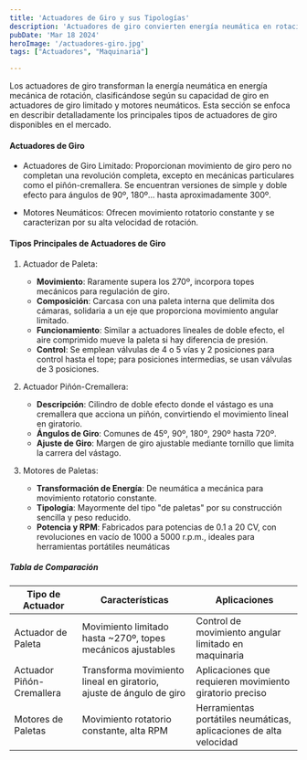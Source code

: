 ```yaml
---
title: 'Actuadores de Giro y sus Tipologías'
description: 'Actuadores de giro convierten energía neumática en rotación. Hay de giro limitado para ángulos específicos y motores neumáticos para rotación continua'
pubDate: 'Mar 18 2024'
heroImage: '/actuadores-giro.jpg'
tags: ["Actuadores", "Maquinaria"]

---
```

Los actuadores de giro transforman la energía neumática en energía mecánica de rotación, clasificándose según su capacidad de giro en actuadores de giro limitado y motores neumáticos. Esta sección se enfoca en describir detalladamente los principales tipos de actuadores de giro disponibles en el mercado.

#### Actuadores de Giro

- Actuadores de Giro Limitado: Proporcionan movimiento de giro pero no completan una revolución completa, excepto en mecánicas particulares como el piñón-cremallera. Se encuentran versiones de simple y doble efecto para ángulos de 90º, 180º... hasta aproximadamente 300º.

- Motores Neumáticos: Ofrecen movimiento rotatorio constante y se caracterizan por su alta velocidad de rotación.

#### Tipos Principales de Actuadores de Giro

1. Actuador de Paleta:
    - **Movimiento**: Raramente supera los 270º, incorpora topes mecánicos para regulación de giro.
    - **Composición**: Carcasa con una paleta interna que delimita dos cámaras, solidaria a un eje que proporciona movimiento angular limitado.
    - **Funcionamiento**: Similar a actuadores lineales de doble efecto, el aire comprimido mueve la paleta si hay diferencia de presión.
    - **Control**: Se emplean válvulas de 4 o 5 vías y 2 posiciones para control hasta el tope; para posiciones intermedias, se usan válvulas de 3 posiciones.
2. Actuador Piñón-Cremallera:

    - **Descripción**: Cilindro de doble efecto donde el vástago es una cremallera que acciona un piñón, convirtiendo el movimiento lineal en giratorio.
    - **Ángulos de Giro**: Comunes de 45º, 90º, 180º, 290º hasta 720º.
    - **Ajuste de Giro**: Margen de giro ajustable mediante tornillo que limita la carrera del vástago.
3. Motores de Paletas:

    - **Transformación de Energía**: De neumática a mecánica para movimiento rotatorio constante.
    - **Tipología**: Mayormente del tipo "de paletas" por su construcción sencilla y peso reducido.
    - **Potencia y RPM**: Fabricados para potencias de 0.1 a 20 CV, con revoluciones en vacío de 1000 a 5000 r.p.m., ideales para herramientas portátiles neumáticas

##### Tabla de Comparación

| Tipo de Actuador   | Características     | Aplicaciones   |
| ------------------ | ------------------- | -------------- |
| Actuador de Paleta| Movimiento limitado hasta ~270º, topes mecánicos ajustables | Control de movimiento angular limitado en maquinaria |
| Actuador Piñón-Cremallera| Transforma movimiento lineal en giratorio, ajuste de ángulo de giro | Aplicaciones que requieren movimiento giratorio preciso |
| Motores de Paletas | Movimiento rotatorio constante, alta RPM | Herramientas portátiles neumáticas, aplicaciones de alta velocidad |
